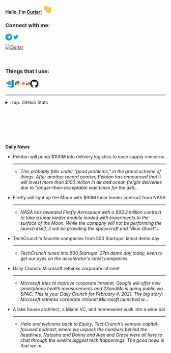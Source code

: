 #### Hello, I'm [Gurjar!](https://GurjarKing.github.io) <img src="https://raw.githubusercontent.com/ABSphreak/ABSphreak/master/gifs/Hi.gif" width="30px"></h2>


### Connect with me:

[<img align="left" alt="Gurjar | Telegram" width="22px" src="https://raw.githubusercontent.com/github/explore/80688e429a7d4ef2fca1e82350fe8e3517d3494d/topics/telegram/telegram.png" />][Telegram]
[<img align="left" alt="Gurjar | Twitter" width="22px" src="https://raw.githubusercontent.com/github/explore/80688e429a7d4ef2fca1e82350fe8e3517d3494d/topics/twitter/twitter.png" />][Twitter]
<br >
<br >
<a href="https://github.com/GurjarKing"><img src="https://komarev.com/ghpvc/?username=GurjarKing" alt="Gurjar" /></a> <br />
<br />
<br />
<!-- <br >

![](https://visitor-badge.glitch.me/badge?page_id=GurjarKing)

<br /> -->

### Things that I use:

[<img align="left" alt="Visual Studio Code" width="26px" src="https://raw.githubusercontent.com/github/explore/80688e429a7d4ef2fca1e82350fe8e3517d3494d/topics/visual-studio-code/visual-studio-code.png" />][VSCode]
[<img align="left" alt="Python" width="26px" src="https://raw.githubusercontent.com/github/explore/80688e429a7d4ef2fca1e82350fe8e3517d3494d/topics/python/python.png" />][Python]
[<img align="left" alt="Git" width="26px" src="https://raw.githubusercontent.com/github/explore/80688e429a7d4ef2fca1e82350fe8e3517d3494d/topics/git/git.png" />][Git]
[<img align="left" alt="GitHub" width="26px" src="https://raw.githubusercontent.com/github/explore/78df643247d429f6cc873026c0622819ad797942/topics/github/github.png" />][Github]

<br />
<br />

---
<details>
  <summary>:zap: GitHub Stats</summary>

<img align="left" alt="Gurjar's Github Stats" src="https://github-readme-stats.vercel.app/api?username=GurjarKing&show_icons=true&hide_border=true&count_private=true&include_all_commit=true&theme=algolia" />

</details>

<!-- ### 🔔 My latest tweet
<a href="https://twitter.com/Gurjar_King43" target="_blank">
	<img src="https://github.com/GurjarKing/GurjarKing/raw/master/tweet.png" width="70%" align="center" alt="Click to view on Twitter" title="My latest tweet, as an image"/>
</a> -->
<br>

<pre>

</pre>

<!-- **Quote of the hour:**

{qoth}

~ {qoth_author}
<pre>

</pre> -->
<br>
<pre>


</pre>
<strong>Daily News</strong>
  
  - Peloton will pump $100M into delivery logistics to ease supply concerns
     <hr/>
     
      - *This probably falls under “good problems,” in the grand scheme of things. After another record quarter, Peloton has announced that it will invest more than $100 million in air and ocean freight deliveries due to “longer-than-acceptable wait times for the deli…*
     
  - Firefly will light up the Moon with $93M lunar lander contract from NASA
      <hr/>
      
      - *NASA has awarded Firefly Aerospace with a $93.3 million contract to take a lunar lander module loaded with experiments to the surface of the Moon. While the company will not be performing the launch itself, it will be providing the spacecraft and “Blue Ghost”…*
      
  - TechCrunch's favorite companies from 500 Startups' latest demo day
      <hr/>
      
      - *TechCrunch tuned into 500 Startups' 27th demo day today, keen to get our eyes on the accelerator's latest companies.*
      
  - Daily Crunch: Microsoft rethinks corporate intranet
      <hr/>
      
      - *Microsoft tries to improve corporate intranet, Google will offer new smartphone health measurements and 23andMe is going public via SPAC. This is your Daily Crunch for February 4, 2021. The big story: Microsoft rethinks corporate intranet Microsoft launched w…*
       
  - A lake house architect, a Miami VC, and homeowner walk into a wine bar
      <hr/>
       
       - *Hello and welcome back to Equity, TechCrunch’s venture-capital-focused podcast, where we unpack the numbers behind the headlines. Natasha and Danny and Alex and Grace were all here to chat through the week’s biggest tech happenings. The good news is that we m…*
      

<br />

[VSCode]: https://code.visualstudio.com/
[Python]: https://www.python.org/
[Git]: https://git-scm.com/
[Github]: https://github.com/
[Telegram]: https://t.me/Gurjar_King/
[Twitter]: https://twitter.com/Gurjar_King43/
